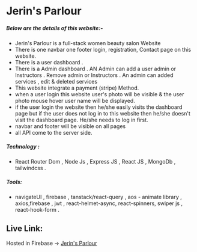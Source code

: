 # Jerin's Parlour

##### Below are the details of this website:-

* Jerin's Parlour is a full-stack women beauty salon Website
* There is one navbar one footer login, registration, Contact page on this website.
* There is a user dashboard . 
* There is a Admin dashboard . AN Admin can add a user admin or Instructors . Remove admin or Instructors . An admin can added services , edit & deleted services
* This website integrate a payment (stripe) Method.
* when a user login this website  user's photo will be visible & the user photo mouse hover user name will be displayed.
* if the user login the website then he/she easily visits the dashboard page but if the user does not log in to this website then he/she doesn't visit the dashboard page. He/she needs to log in first.
* navbar and footer will be visible on all pages
* all API come to the server side. 

##### Technology : 
* React Router Dom , Node Js , Express JS , React JS , MongoDb , tailwindcss .

##### Tools:
* navigateUI , firebase ,  tanstack/react-query , aos - animate library , axios,firebase , jwt , react-helmet-async, react-spinners, swiper js , react-hook-form .

## Live Link:
Hosted in Firebase -> [Jerin's Parlour](https://jerins-parlour-dfbd0.web.app/)

